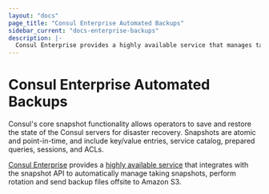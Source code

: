```yaml
---
layout: "docs"
page_title: "Consul Enterprise Automated Backups"
sidebar_current: "docs-enterprise-backups"
description: |-
  Consul Enterprise provides a highly available service that manages taking snapshots, rotation and sending backup files offsite to Amazon S3.
---
```


# Consul Enterprise Automated Backups

Consul's core snapshot functionality allows operators to save and restore the state of
the Consul servers for disaster recovery. Snapshots are atomic and
point-in-time, and  include key/value entries, service catalog, prepared
queries, sessions, and ACLs.

[Consul Enterprise](https://www.hashicorp.com/consul.html) provides a [highly
available service](https://www.consul.io/docs/commands/snapshot/agent.html) that
integrates with the snapshot API to automatically manage taking snapshots,
perform rotation and send backup files  offsite to Amazon S3.
